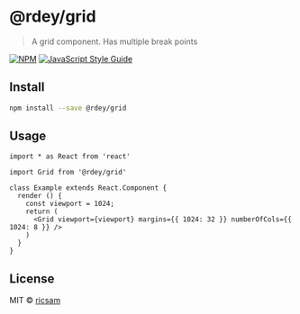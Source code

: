 # @rdey/grid

> A grid component. Has multiple break points

[![NPM](https://img.shields.io/npm/v/@rdey/grid.svg)](https://www.npmjs.com/package/@rdey/grid) [![JavaScript Style Guide](https://img.shields.io/badge/code_style-standard-brightgreen.svg)](https://standardjs.com)

## Install

```bash
npm install --save @rdey/grid
```

## Usage

```tsx
import * as React from 'react'

import Grid from '@rdey/grid'

class Example extends React.Component {
  render () {
    const viewport = 1024;
    return (
      <Grid viewport={viewport} margins={{ 1024: 32 }} numberOfCols={{ 1024: 8 }} />
    )
  }
}
```

## License

MIT © [ricsam](https://github.com/ricsam)
